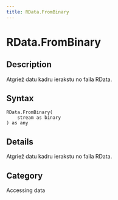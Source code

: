 ```yaml
---
title: RData.FromBinary
---
```


# RData.FromBinary


## Description

Atgriež datu kadru ierakstu no faila RData.


## Syntax

```powerquery
RData.FromBinary(
    stream as binary
) as any
```


## Details

Atgriež datu kadru ierakstu no faila RData.



## Category
Accessing data
